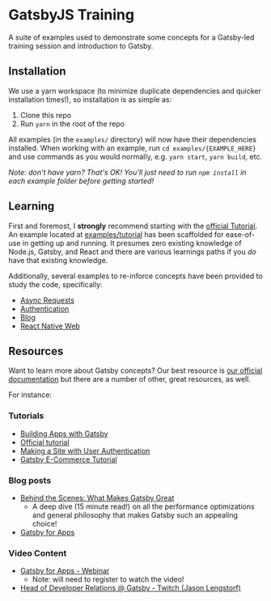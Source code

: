 # GatsbyJS Training

A suite of examples used to demonstrate some concepts for a Gatsby-led training session and introduction to Gatsby.

## Installation

We use a yarn workspace (to minimize duplicate dependencies and quicker installation times!), so installation is as simple as:

1. Clone this repo
2. Run `yarn` in the root of the repo

All examples (in the `examples/` directory) will now have their dependencies installed. When working with an example, run `cd examples/{EXAMPLE_HERE}` and use commands as you would normally, e.g. `yarn start`, `yarn build`, etc.

_Note: don't have yarn? That's OK! You'll just need to run `npm install` in each example folder before getting started!_

## Learning

First and foremost, I **strongly** recommend starting with the [official Tutorial](https://www.gatsbyjs.org/tutorial/). An example located at [examples/tutorial](./examples/tutorial) has been scaffolded for ease-of-use in getting up and running. It presumes zero existing knowledge of Node.js, Gatsby, and React and there are various learnings paths if you _do_ have that existing knowledge.

Additionally, several examples to re-inforce concepts have been provided to study the code, specifically:

- [Async Requests](./examples/async-requests)
- [Authentication](./examples/authentication)
- [Blog](./examples/blog)
- [React Native Web](./examples/react-native-web)

## Resources

Want to learn more about Gatsby concepts? Our best resource is [our official documentation](https://gatsbyjs.org/docs/) but there are a number of other, great resources, as well.

For instance:

### Tutorials

- [Building Apps with Gatsby](https://www.gatsbyjs.org/docs/building-apps-with-gatsby/)
- [Official tutorial](https://www.gatsbyjs.org/tutorial/)
- [Making a Site with User Authentication](https://www.gatsbyjs.org/tutorial/authentication-tutorial/)
- [Gatsby E-Commerce Tutorial](https://www.gatsbyjs.org/tutorial/ecommerce-tutorial/)

### Blog posts

- [Behind the Scenes: What Makes Gatsby Great](https://www.gatsbyjs.org/blog/2019-04-02-behind-the-scenes-what-makes-gatsby-great/)
    - A deep dive (15 minute read!) on all the performance optimizations and general philosophy that makes Gatsby such an appealing choice!
- [Gatsby for Apps](https://www.gatsbyjs.org/blog/2018-11-07-gatsby-for-apps/)

### Video Content

- [Gatsby for Apps - Webinar](https://www.gatsbyjs.com/build-web-apps-webinar)
    - Note: will need to register to watch the video!
- [Head of Developer Relations @ Gatsby - Twitch (Jason Lengstorf)](https://www.twitch.tv/jlengstorf)
